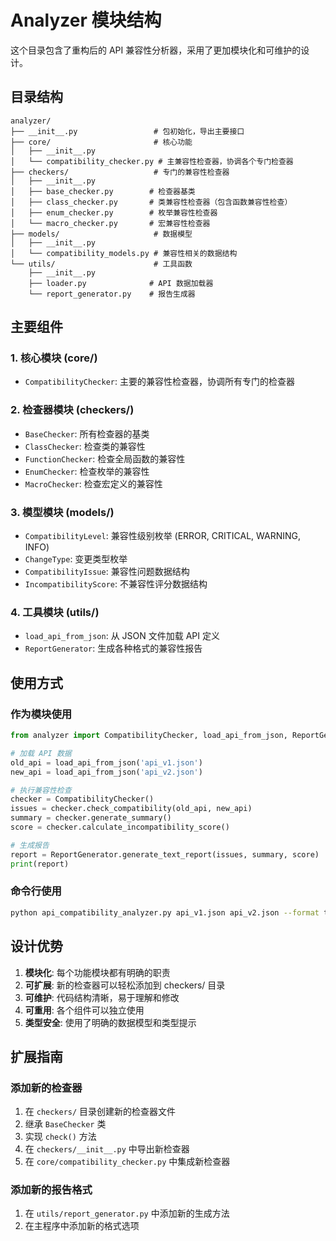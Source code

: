 # Analyzer 模块结构

这个目录包含了重构后的 API 兼容性分析器，采用了更加模块化和可维护的设计。

## 目录结构

```
analyzer/
├── __init__.py                 # 包初始化，导出主要接口
├── core/                       # 核心功能
│   ├── __init__.py
│   └── compatibility_checker.py # 主兼容性检查器，协调各个专门检查器
├── checkers/                   # 专门的兼容性检查器
│   ├── __init__.py
│   ├── base_checker.py        # 检查器基类
│   ├── class_checker.py       # 类兼容性检查器（包含函数兼容性检查）
│   ├── enum_checker.py        # 枚举兼容性检查器
│   └── macro_checker.py       # 宏兼容性检查器
├── models/                     # 数据模型
│   ├── __init__.py
│   └── compatibility_models.py # 兼容性相关的数据结构
└── utils/                      # 工具函数
    ├── __init__.py
    ├── loader.py              # API 数据加载器
    └── report_generator.py    # 报告生成器
```

## 主要组件

### 1. 核心模块 (core/)
- `CompatibilityChecker`: 主要的兼容性检查器，协调所有专门的检查器

### 2. 检查器模块 (checkers/)
- `BaseChecker`: 所有检查器的基类
- `ClassChecker`: 检查类的兼容性
- `FunctionChecker`: 检查全局函数的兼容性
- `EnumChecker`: 检查枚举的兼容性
- `MacroChecker`: 检查宏定义的兼容性

### 3. 模型模块 (models/)
- `CompatibilityLevel`: 兼容性级别枚举 (ERROR, CRITICAL, WARNING, INFO)
- `ChangeType`: 变更类型枚举
- `CompatibilityIssue`: 兼容性问题数据结构
- `IncompatibilityScore`: 不兼容性评分数据结构

### 4. 工具模块 (utils/)
- `load_api_from_json`: 从 JSON 文件加载 API 定义
- `ReportGenerator`: 生成各种格式的兼容性报告

## 使用方式

### 作为模块使用
```python
from analyzer import CompatibilityChecker, load_api_from_json, ReportGenerator

# 加载 API 数据
old_api = load_api_from_json('api_v1.json')
new_api = load_api_from_json('api_v2.json')

# 执行兼容性检查
checker = CompatibilityChecker()
issues = checker.check_compatibility(old_api, new_api)
summary = checker.generate_summary()
score = checker.calculate_incompatibility_score()

# 生成报告
report = ReportGenerator.generate_text_report(issues, summary, score)
print(report)
```

### 命令行使用
```bash
python api_compatibility_analyzer.py api_v1.json api_v2.json --format text -o report.txt
```

## 设计优势

1. **模块化**: 每个功能模块都有明确的职责
2. **可扩展**: 新的检查器可以轻松添加到 checkers/ 目录
3. **可维护**: 代码结构清晰，易于理解和修改
4. **可重用**: 各个组件可以独立使用
5. **类型安全**: 使用了明确的数据模型和类型提示

## 扩展指南

### 添加新的检查器
1. 在 `checkers/` 目录创建新的检查器文件
2. 继承 `BaseChecker` 类
3. 实现 `check()` 方法
4. 在 `checkers/__init__.py` 中导出新检查器
5. 在 `core/compatibility_checker.py` 中集成新检查器

### 添加新的报告格式
1. 在 `utils/report_generator.py` 中添加新的生成方法
2. 在主程序中添加新的格式选项

